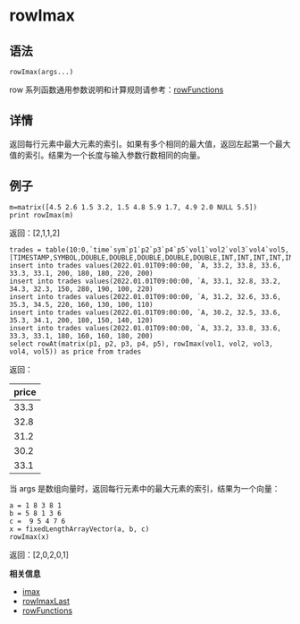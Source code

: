 # rowImax

## 语法

`rowImax(args...)`

row 系列函数通用参数说明和计算规则请参考：[rowFunctions](../themes/rowFunctions.html)

## 详情

返回每行元素中最大元素的索引。如果有多个相同的最大值，返回左起第一个最大值的索引。结果为一个长度与输入参数行数相同的向量。

## 例子

```
m=matrix([4.5 2.6 1.5 3.2, 1.5 4.8 5.9 1.7, 4.9 2.0 NULL 5.5])
print rowImax(m)
```

返回：[2,1,1,2]

```
trades = table(10:0,`time`sym`p1`p2`p3`p4`p5`vol1`vol2`vol3`vol4`vol5,[TIMESTAMP,SYMBOL,DOUBLE,DOUBLE,DOUBLE,DOUBLE,DOUBLE,INT,INT,INT,INT,INT])
insert into trades values(2022.01.01T09:00:00, `A, 33.2, 33.8, 33.6, 33.3, 33.1, 200, 180, 180, 220, 200)
insert into trades values(2022.01.01T09:00:00, `A, 33.1, 32.8, 33.2, 34.3, 32.3, 150, 280, 190, 100, 220)
insert into trades values(2022.01.01T09:00:00, `A, 31.2, 32.6, 33.6, 35.3, 34.5, 220, 160, 130, 100, 110)
insert into trades values(2022.01.01T09:00:00, `A, 30.2, 32.5, 33.6, 35.3, 34.1, 200, 180, 150, 140, 120)
insert into trades values(2022.01.01T09:00:00, `A, 33.2, 33.8, 33.6, 33.3, 33.1, 180, 160, 160, 180, 200)
select rowAt(matrix(p1, p2, p3, p4, p5), rowImax(vol1, vol2, vol3, vol4, vol5)) as price from trades
```

返回：

| price |
| --- |
| 33.3 |
| 32.8 |
| 31.2 |
| 30.2 |
| 33.1 |

当 args 是数组向量时，返回每行元素中的最大元素的索引，结果为一个向量：

```
a = 1 8 3 8 1
b = 5 8 1 3 6
c =  9 5 4 7 6
x = fixedLengthArrayVector(a, b, c)
rowImax(x)
```

返回：[2,0,2,0,1]

**相关信息**

* [imax](../i/imax.html "imax")
* [rowImaxLast](rowimaxlast.html "rowImaxLast")
* [rowFunctions](../themes/rowFunctions.html "rowFunctions")

